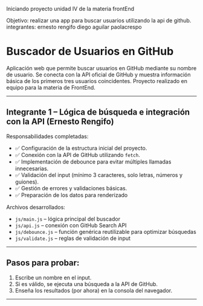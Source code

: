 Iniciando proyecto unidad IV de la materia frontEnd

Objetivo: realizar una app para buscar usuarios utilizando la api de github.
integrantes: ernesto rengifo diego aguilar paolacrespo

# Buscador de Usuarios en GitHub

Aplicación web que permite buscar usuarios en GitHub mediante su nombre de usuario. Se conecta con la API oficial de GitHub y muestra información básica de los primeros tres usuarios coincidentes. Proyecto realizado en equipo para la materia de FrontEnd.

---

##  Integrante 1 – Lógica de búsqueda e integración con la API (Ernesto Rengifo)

Responsabilidades completadas:

- ✅ Configuración de la estructura inicial del proyecto.
- ✅ Conexión con la API de GitHub utilizando `fetch`.
- ✅ Implementación de debounce para evitar múltiples llamadas innecesarias.
- ✅ Validación del input (mínimo 3 caracteres, solo letras, números y guiones).
- ✅ Gestión de errores y validaciones básicas.
- ✅ Preparación de los datos para renderizado 

Archivos desarrollados:
- `js/main.js` – lógica principal del buscador
- `js/api.js` – conexión con GitHub Search API
- `js/debounce.js` – función genérica reutilizable para optimizar búsquedas
- `js/validate.js` – reglas de validación de input

---

##  Pasos para probar:

1. Escribe un nombre en el input.
2. Si es válido, se ejecuta una búsqueda a la API de GitHub.
3. Enseña los resultados (por ahora) en la consola del navegador.

---
